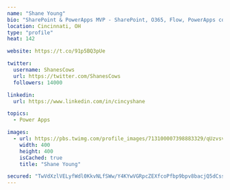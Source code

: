 ```yaml
---
name: "Shane Young"
bio: "SharePoint & PowerApps MVP - SharePoint, O365, Flow, PowerApps consulting? @PowerApps911 | Pure Snark? You found it."
location: Cincinnati, OH
type: "profile"
heat: 142

website: https://t.co/91p5BQ3pUe

twitter:
  username: ShanesCows
  url: https://twitter.com/ShanesCows
  followers: 14000

linkedin:
  url: https://www.linkedin.com/in/cincyshane

topics:
  - Power Apps

images:
  - url: https://pbs.twimg.com/profile_images/713100007398883329/qUzvsvQ3_400x400.jpg
    width: 400
    height: 400
    isCached: true
    title: "Shane Young"

secured: "TwVdXzlVELyfWdl0KkvNLfSWw/Y4KYwVGRpcZEXfcoPfbp9bpv8bacjQ5dCssn+R5tsaX6CLhksFcL+0D5vLb0Tm+TMAF39bfmOC9XpSxJR8UOTwhKB31ZwpZW/l8au+v3A0hmWDQ4wzROqCjQ3Hns5e1T1qkn6EINQ90e8VCdtAGah2+tNpEstUZ8wCPi2PmegTPacnxFhGCkZnmzFgbF9H5p8vyah3kONz/Dd6Mw5XvgibIc3Jw8eAoM/zf2WrmsTi42/vaw/46yjaZ5ErJzcmsye9rZL7YC3LGUHgGXyZma7hkcezLvUWpXzD+QgoSwi9foJjuz6NzEI+mu2xye1lkjssiYH3OLrI5lomKmE2sz4HwTMymIDnxwwbbfoPfNeoCj3tU4fpLjj3kWU5cKh5ktQ6NZhxp7JfxroZ7l8=;lZ9Mk6qp6Ul98f6pC9hldg=="
---
```


